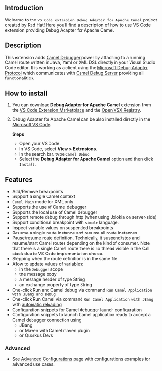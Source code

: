 ## Introduction

Welcome to the `VS Code extension Debug Adapter for Apache Camel` project created by Red Hat! Here you'll find a description of how to use VS Code extension providing Debug Adapter for Apache Camel.

## Description

This extension adds <a href="https://camel.apache.org/manual/debugger.html">Camel Debugger</a> power by attaching to a running Camel route written in Java, Yaml or XML DSL directly in your Visual Studio Code editor. It is working as a client using the [Microsoft Debug Adapter Protocol](https://microsoft.github.io/debug-adapter-protocol/) which communicates with [Camel Debug Server](https://github.com/camel-tooling/camel-debug-adapter) providing all functionalities.

## How to install

1. You can download **Debug Adapter for Apache Camel** extension from the [VS Code Extension Marketplace](https://marketplace.visualstudio.com/items?itemName=redhat.vscode-debug-adapter-apache-camel) and the [Open VSX Registry](https://open-vsx.org/extension/redhat/vscode-debug-adapter-apache-camel).
2. Debug Adapter for Apache Camel can be also installed directly in the [Microsoft VS Code](https://code.visualstudio.com/).

    **Steps**
    - Open your VS Code.
    - In VS Code, select **View > Extensions**.
    - In the search bar, type `Camel Debug`
    - Select the **Debug Adapter for Apache Camel** option and then click `Install`.

## Features

- Add/Remove breakpoints
- Support a single Camel context
- `Camel Main` mode for XML only
- Supports the use of Camel debugger
- Supports the local use of Camel debugger
- Support remote debug through http (when using Jolokia on server-side)
- Support conditional breakpoint with `simple` language.
- Inspect variable values on suspended breakpoints
- Resume a single route instance and resume all route instances
- Pause/resume route definition. Technically, it suspend/stop and resume/start Camel routes depending on the kind of consumer. Note that there is a single Camel route there is no thread visible in the Call stack due to VS Code implementation choice.
- Stepping when the route definition is in the same file
- Allow to update values of variables:
  - in the `Debugger` scope
  - the message body
  - a message header of type String
  - an exchange property of type String
- One-click Run and Camel debug via command `Run Camel Application with JBang and Debug`
- One-click Run Camel via command `Run Camel Application with JBang` with [automatic reloading](https://camel.apache.org/manual/camel-jbang.html#_dev_mode_with_live_reload)
- Configuration snippets for Camel debugger launch configuration
- Configuration snippets to launch Camel application ready to accept a Camel debugger connection using
  - JBang
  - or Maven with Camel maven plugin
  - or Quarkus Devs

### Advanced

- See [Advanced Configurations](./content/advanced.md) page with configurations examples for advanced use cases.
